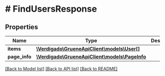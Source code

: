 # # FindUsersResponse

## Properties

Name | Type | Description | Notes
------------ | ------------- | ------------- | -------------
**items** | [**\Verdigado\GrueneApiClient\models\User[]**](User.md) |  |
**page_info** | [**\Verdigado\GrueneApiClient\models\PageInfo**](PageInfo.md) |  | [optional]

[[Back to Model list]](../../README.md#models) [[Back to API list]](../../README.md#endpoints) [[Back to README]](../../README.md)
